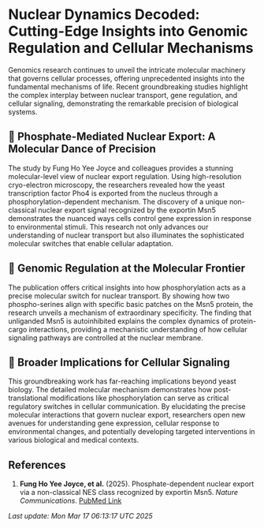 # Nuclear Dynamics Decoded: Cutting-Edge Insights into Genomic Regulation and Cellular Mechanisms

Genomics research continues to unveil the intricate molecular machinery that governs cellular processes, offering unprecedented insights into the fundamental mechanisms of life. Recent groundbreaking studies highlight the complex interplay between nuclear transport, gene regulation, and cellular signaling, demonstrating the remarkable precision of biological systems.

## 🧬 Phosphate-Mediated Nuclear Export: A Molecular Dance of Precision

The study by Fung Ho Yee Joyce and colleagues provides a stunning molecular-level view of nuclear export regulation. Using high-resolution cryo-electron microscopy, the researchers revealed how the yeast transcription factor Pho4 is exported from the nucleus through a phosphorylation-dependent mechanism. The discovery of a unique non-classical nuclear export signal recognized by the exportin Msn5 demonstrates the nuanced ways cells control gene expression in response to environmental stimuli. This research not only advances our understanding of nuclear transport but also illuminates the sophisticated molecular switches that enable cellular adaptation.

## 🔬 Genomic Regulation at the Molecular Frontier

The publication offers critical insights into how phosphorylation acts as a precise molecular switch for nuclear transport. By showing how two phospho-serines align with specific basic patches on the Msn5 protein, the research unveils a mechanism of extraordinary specificity. The finding that unliganded Msn5 is autoinhibited explains the complex dynamics of protein-cargo interactions, providing a mechanistic understanding of how cellular signaling pathways are controlled at the nuclear membrane.

## 🌟 Broader Implications for Cellular Signaling

This groundbreaking work has far-reaching implications beyond yeast biology. The detailed molecular mechanism demonstrates how post-translational modifications like phosphorylation can serve as critical regulatory switches in cellular communication. By elucidating the precise molecular interactions that govern nuclear export, researchers open new avenues for understanding gene expression, cellular response to environmental changes, and potentially developing targeted interventions in various biological and medical contexts.

## References

1. **Fung Ho Yee Joyce, et al.** (2025). Phosphate-dependent nuclear export via a non-classical NES class recognized by exportin Msn5. *Nature Communications*. [PubMed Link](https://pubmed.ncbi.nlm.nih.gov/40089503)

*Last update: Mon Mar 17 06:13:17 UTC 2025*
